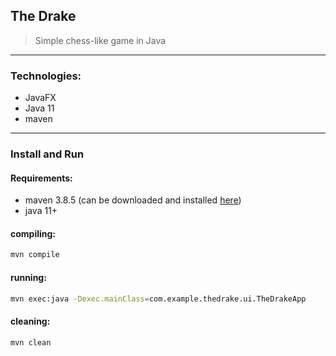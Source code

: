 ## The Drake

> Simple chess-like game in Java

___
### Technologies:
  * JavaFX
  * Java 11
  * maven

___
### Install and Run

#### Requirements:
  * maven 3.8.5 (can be downloaded and installed [here](https://maven.apache.org/download.cgi))
  * java 11+

#### compiling:
```bash
mvn compile
```

#### running:
```bash
mvn exec:java -Dexec.mainClass=com.example.thedrake.ui.TheDrakeApp
```

#### cleaning:
```bash
mvn clean
```
<!-- 


```

###NEEDED: jdk version 11 (e.g openjdk 11, coretto11 ...)

#compile project
mvn compile

#run project
mvn exec:java -Dexec.mainClass=com.example.thedrake.ui.TheDrakeApp

#clean project (remove target directory)
mvn clean
``` -->
